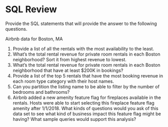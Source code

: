 # SQL Review

Provide the SQL statements that will provide the answer to the following questions.

Airbnb data for Boston, MA

1.	Provide a list of all the rentals with the most availability to the least.
2.	What’s the total rental revenue for private room rentals in each Boston neighborhood? Sort it from highest revenue to lowest.
3.	What’s the total rental revenue for private room rentals in each Boston neighborhood that have at least $200K in bookings? 
4.	Provide a list of the top 5 rentals that have the most booking revenue in each room type category with their host names.
5.	Can you partition the listing name to be able to filter by the number of bedrooms and bathrooms?
6.	Airbnb added a new amenity feature flag for fireplaces available in the rentals.  Hosts were able to start selecting this fireplace feature flag amenity after 1/1/2018.  What kinds of questions would you ask of this data set to see what kind of business impact this feature flag might be having?  What sample queries would support this analysis?